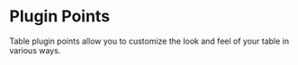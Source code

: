 # Plugin Points

Table plugin points allow you to customize the look and feel of your table in various ways.